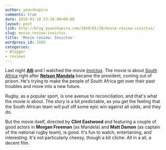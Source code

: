 ```yaml
---
author: yoavshapira
comments: true
date: 2010-01-10 23:34:00+00:00
layout: post
link: http://blog.yoavshapira.com/2010/01/10/movie-review-invictus/
slug: movie-review-invictus
title: 'Movie review: Invictus'
wordpress_id: 1605
categories:
- Blogger
- reviews
---
```


Last night **[Alli](http://allisonshapira.com/)** and I watched the movie _[Invictus](http://invictusmovie.warnerbros.com/)_.  The movie is about [South Africa](http://en.wikipedia.org/wiki/South_Africa) right after **[Nelson Mandela](http://en.wikipedia.org/wiki/Nelson_Mandela)** became the president, coming out of prison.  He's trying to make the people of South Africa get over their past troubles and move into a new future.

  


Rugby, as a popular sport, is one avenue to reconciliation, and that's what the movie is about.  The story is a bit predictable, as you get the feeling that the South African team will pull off some epic win against all odds, and they do.

  


But the movie itself, directed by **Clint Eastwood** and featuring a couple of good actors in **Morgan Freeman** (as Mandela) and **Matt Damon** (as captain of the national rugby team), is good.  It's fun to watch, entertaining, and interesting.  It's not particularly cheesy, though a bit cliche.  All in a all, a decent film.

  


  

